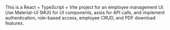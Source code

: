 <!-- Use this file to provide workspace-specific custom instructions to Copilot. For more details, visit https://code.visualstudio.com/docs/copilot/copilot-customization#_use-a-githubcopilotinstructionsmd-file -->

This is a React + TypeScript + Vite project for an employee management UI. Use Material-UI (MUI) for UI components, axios for API calls, and implement authentication, role-based access, employee CRUD, and PDF download features.

